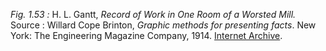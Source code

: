 *Fig. 1.53 :* H. L. Gantt, *Record of Work in One Room of a Worsted Mill.*  
Source :   Willard Cope Brinton, *Graphic methods for presenting facts*. New York: The Engineering Magazine Company, 1914. [Internet Archive](https://archive.org/details/graphicmethodsfo00brinrich).